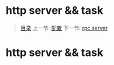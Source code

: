 #  http server && task

   > [目录](<index.md>)
   > 上一节: [配置](1.5.md)
   > 下一节: [rpc server](1.7.md)


   http server && task
========